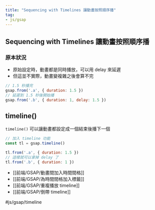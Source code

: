 ```yaml
---
title: "Sequencing with Timelines 讓動畫按照順序播"
tag: 
- js/gsap
---
```

## Sequencing with Timelines 讓動畫按照順序播
### 原本狀況
- 原始設定時，動畫都是同時播放，可以用 delay 來延遲
- 但這並不實際，動畫變複雜之後會算不完
```js
// 1.5 秒播完
gsap.from('.a', { duration: 1.5 })
// 延遲到 1.5 秒後開始播
gsap.from('.b', { duration: 1, delay: 1.5 })

```

## timeline()
`timeline()` 可以讓動畫都設定成一個結束後播下一個
```js
// 加入 timeline 功能
const tl = gsap.timeline()

tl.from('.a', { duration: 1.5 })
// 這樣就可以拿掉 delay 了
tl.from('.b', { duration: 1 })
```

- [[前端/GSAP/動畫間加入時間間格]]
- [[前端/GSAP/為時間間格加入標籤]]
- [[前端/GSAP/重複播放 timeline]]
- [[前端/GSAP/倒帶 timeline]]

#js/gsap/timeline 